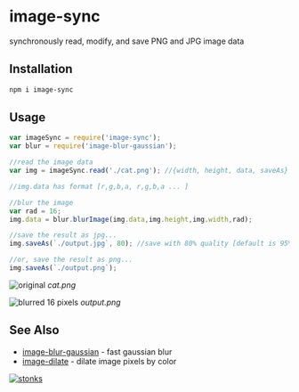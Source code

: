 # image-sync

synchronously read, modify, and save PNG and JPG image data
## Installation

```sh
npm i image-sync
```

## Usage 

```javascript
var imageSync = require('image-sync');
var blur = require('image-blur-gaussian');

//read the image data
var img = imageSync.read('./cat.png'); //{width, height, data, saveAs}

//img.data has format [r,g,b,a, r,g,b,a ... ]

//blur the image
var rad = 16;
img.data = blur.blurImage(img.data,img.height,img.width,rad); 

//save the result as jpg...
img.saveAs(`./output.jpg`, 80); //save with 80% quality [default is 95%]

//or, save the result as png...
img.saveAs(`./output.png`);


```

![original](https://i.imgur.com/6swcKzf.png) *cat.png*

![blurred 16 pixels](https://i.imgur.com/D6C2CKt.png) *output.png*


## See Also

- [image-blur-gaussian](https://www.npmjs.com/package/image-blur-gaussian) - fast gaussian blur  
- [image-dilate](https://www.npmjs.com/package/image-dilate) - dilate image pixels by color

[![stonks](https://i.imgur.com/UpDxbfe.png)](https://www.npmjs.com/~stonkpunk)



